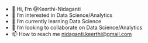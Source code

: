 - 👋 Hi, I’m @Keerthi-Nidaganti
- 👀 I’m interested in Data Science/Analytics
- 🌱 I’m currently learning Data Science 
- 💞️ I’m looking to collaborate on Data Science/Analytics
- 📫 How to reach me nidaganti.keerthi@gmail.com
